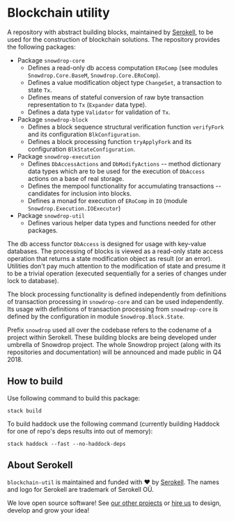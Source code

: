 # Blockchain utility

A repository with abstract building blocks, maintained by [Serokell](https://serokell.io), to be used for the construction of blockchain solutions.
The repository provides the following packages:

* Package `snowdrop-core`
    * Defines a read-only db access computation `ERoComp` (see modules `Snowdrop.Core.BaseM`, `Snowdrop.Core.ERoComp`).
    * Defines a value modification object type `ChangeSet`, a transaction to state `Tx`.
    * Defines means of stateful conversion of raw byte transaction representation to `Tx` (`Expander` data type).
    * Defines a data type `Validator` for validation of `Tx`.
* Package `snowdrop-block`
    * Defines a block sequence structural verification function `verifyFork` and its configuration `BlkConfiguration`.
    * Defines a block processing function `tryApplyFork` and its configuration `BlkStateConfiguration`.
* Package `snowdrop-execution`
    * Defines `DbAccessActions` and `DbModifyActions` -- method dictionary data types which are to be used for the execution of `DbAccess` actions on a base of real storage.
    * Defines the mempool functionality for accumulating transactions -- candidates for inclusion into blocks.
    * Defines a monad for execution of `ERoComp` in `IO` (module `Snowdrop.Execution.IOExecutor`)
* Package `snowdrop-util`
    * Defines various helper data types and functions needed for other packages.
     
The db access functor `DbAccess` is designed for usage with key-value databases.
The processing of blocks is viewed as a read-only state access operation that returns a state
modification object as result (or an error).
Utilities don't pay much attention to the modification of state and presume it to be a trivial operation
(executed sequentially for a series of changes under lock to database).

The block processing functionality is defined independently from definitions
of transaction processing in `snowdrop-core` and can be used independently.
Its usage with definitions of transaction processing from `snowdrop-core` is defined
by the configuration in module `Snowdrop.Block.State`.

Prefix `snowdrop` used all over the codebase refers to the codename of a project within Serokell.
These building blocks are being developed under umbrella of Snowdrop project.
The whole Snowdrop project (along with its repositories and documentation) will be announced and made public in Q4 2018.

## How to build

Use following command to build this package:

```
stack build
```

To build haddock use the following command (currently building Haddock for one of repo's deps results into out of memory):

```
stack haddock --fast --no-haddock-deps
```
## About Serokell

`blockchain-util` is maintained and funded with :heart: by [Serokell](https://serokell.io/). The names and logo for Serokell are trademark of Serokell OÜ.

We love open source software! See [our other projects](https://serokell.io/community?utm_source=github) or [hire us](https://serokell.io/hire-us?utm_source=github) to design, develop and grow your idea!
